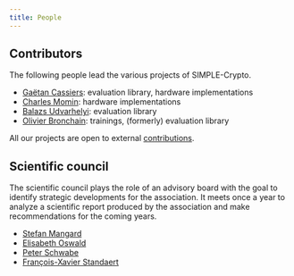 ```yaml
---
title: People
---
```


## Contributors

The following people lead the various projects of SIMPLE-Crypto.

* [Gaëtan Cassiers](https://perso.cassiersg.be): evaluation library, hardware implementations
* [Charles Momin](https://dblp.org/pid/258/9153.html): hardware implementations
* [Balazs Udvarhelyi](https://dblp.uni-trier.de/pid/271/5385.html): evaluation library
* [Olivier Bronchain](https://obronchain.github.io): trainings, (formerly) evaluation library

All our projects are open to external [contributions](/contributing).

<!-- ### Former contributors -->

## Scientific council

The scientific council plays the role of an advisory board with the goal to identify strategic developments for the association.
It meets once a year to analyze a scientific report produced by the association and make recommendations for the coming years.

* [Stefan Mangard](https://dblp.org/pid/91/4831.html)
* [Elisabeth Oswald](https://dblp.org/pid/48/4127.html)
* [Peter Schwabe](https://dblp.org/pid/30/1431.html)
* [François-Xavier Standaert](https://perso.uclouvain.be/fstandae/)

<!-- **Former Members** -->

